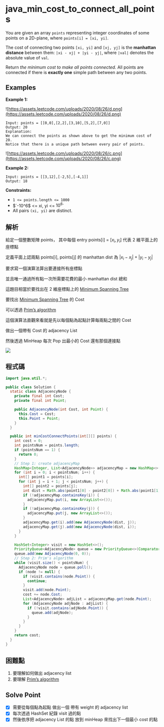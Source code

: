 # java_min_cost_to_connect_all_points

You are given an array `points` representing integer coordinates of some points on a 2D-plane, where `points[i] = [xi, yi]`.

The cost of connecting two points `[xi, yi]` and `[xj, yj]` is the **manhattan distance** between them: `|xi - xj| + |yi - yj|`, where `|val|` denotes the absolute value of `val`.

Return *the minimum cost to make all points connected.* All points are connected if there is **exactly one** simple path between any two points.

## Examples

**Example 1:**

![https://assets.leetcode.com/uploads/2020/08/26/d.png](https://assets.leetcode.com/uploads/2020/08/26/d.png)

```
Input: points = [[0,0],[2,2],[3,10],[5,2],[7,0]]
Output: 20
Explanation:
We can connect the points as shown above to get the minimum cost of 20.
Notice that there is a unique path between every pair of points.

```

![https://assets.leetcode.com/uploads/2020/08/26/c.png](https://assets.leetcode.com/uploads/2020/08/26/c.png)

**Example 2:**

```
Input: points = [[3,12],[-2,5],[-4,1]]
Output: 18

```

**Constraints:**

- `1 <= points.length <= 1000`
- $`-10^6$ <= xi, yi <= $10^6$`
- All pairs `(xi, yi)` are distinct.

## 解析

給定一個整數矩陣 points， 其中每個 entry points[i] = [$x_i, y_i]$ 代表 2 維平面上的座標點

定義平面上認兩點 points[i], points[j] 的 manhattan dist 為 $|x_i - x_j| + |y_i - y_j|$

要求寫一個演算法算出要連接所有座標點

並且唯一通過所有點一次所需要花費的最小 manhattan dist 總和

這題目相當於要找出在 2 維座標點上的 [Minimum Spanning Tree](https://en.wikipedia.org/wiki/Minimum_spanning_tree)

要找出  [Minimum Spanning Tree](https://en.wikipedia.org/wiki/Minimum_spanning_tree) 的 Cost

可以透過 [Prim’s algorithm](https://zh.wikipedia.org/zh-tw/%E6%99%AE%E6%9E%97%E5%A7%86%E7%AE%97%E6%B3%95)

這個演算法直觀來看就是先以每個點為起點計算每兩點之間的 Cost

做出一個帶有 Cost 的 adjacency List

然後透過 MinHeap 每次 Pop 出最小的 Cost 還有那個連接點

![](https://i.imgur.com/4We2uLd.png)

## 程式碼

```java
import java.util.*;

public class Solution {
  static class AdjacencyNode {
    private final int Cost;
    private final int Point;

    public AdjacencyNode(int Cost, int Point) {
      this.Cost = Cost;
      this.Point = Point;
    }
  }

  public int minCostConnectPoints(int[][] points) {
    int cost = 0;
    int pointsNum = points.length;
    if (pointsNum == 1) {
      return 0;
    }
    // Step 1: create adjacencyMap
    HashMap<Integer, List<AdjacencyNode>> adjacencyMap = new HashMap<>();
    for (int i = 0; i < pointsNum; i++) {
      int[] point1 = points[i];
      for (int j = i + 1; j < pointsNum; j++) {
        int[] point2 = points[j];
        int dist = Math.abs(point1[0] - point2[0]) + Math.abs(point1[1] - point2[1]);
        if (!adjacencyMap.containsKey(i)) {
          adjacencyMap.put(i, new ArrayList<>());
        }
        if (!adjacencyMap.containsKey(j)) {
          adjacencyMap.put(j, new ArrayList<>());
        }
        adjacencyMap.get(i).add(new AdjacencyNode(dist, j));
        adjacencyMap.get(j).add(new AdjacencyNode(dist, i));
      }
    }

    HashSet<Integer> visit = new HashSet<>();
    PriorityQueue<AdjacencyNode> queue = new PriorityQueue<>(Comparator.comparingInt(a -> a.Cost));
    queue.add(new AdjacencyNode(0, 0));
    // Step 2: Prim's algorithm
    while (visit.size() < pointsNum) {
      AdjacencyNode node = queue.poll();
      if (node != null) {
        if (visit.contains(node.Point)) {
          continue;
        }
        visit.add(node.Point);
        cost += node.Cost;
        List<AdjacencyNode> adjList = adjacencyMap.get(node.Point);
        for (AdjacencyNode adjNode : adjList) {
          if (!visit.contains(adjNode.Point)) {
            queue.add(adjNode);
          }
        }
      }
    }
    return cost;
  }
}

```
## 困難點

1. 要理解如何做出 adjacency list
2. 要理解 [Prim’s algorithm](https://zh.wikipedia.org/zh-tw/%E6%99%AE%E6%9E%97%E5%A7%86%E7%AE%97%E6%B3%95)

## Solve Point

- [x]  需要從每個點為起點 做出一個 帶有 weight 的 adjacency list
- [x]  每次透過 HashSet 紀錄 visit 過的點
- [x]  然後依序把 adjacency List 的點 放到 minHeap 來找出下一個最小 cost 的點